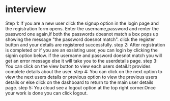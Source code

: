 # interview
Step 1:   If you are a new user click the signup option in the login page and the registration form opens.
          Enter the username,password and renter the password one again,if both the passwords doesnot match a box pops up showing the message "the password doesnot match".
          click the register button and your details are registered successfully.
step 2:   After registration is completed or if you are an exsisting user, you can login by clicking the signin option below.
          if the username and password doesnot match you will get an error message else it will take you to the userdetails page.
step 3:   You can click on the view button to view each users detail.It provides complete details about the user.
step 4:   You can click on the next option to view the next users details or previous option to view the previous users details or 
          else click on the dashboard to return to the main user details page.
step 5:   You cloud see a logout option at the top right corner.Once your work is done you can click logout.          
